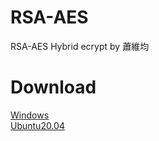 # RSA-AES
RSA-AES Hybrid ecrypt by 蕭維均

# Download

[Windows](https://github.com/AlexTrinityBlock/RSA-AES/raw/master/Executable/Windows_64bit.zip)  
[Ubuntu20.04](https://github.com/AlexTrinityBlock/RSA-AES/raw/master/Executable/Ubuntu20.04.zip)  
